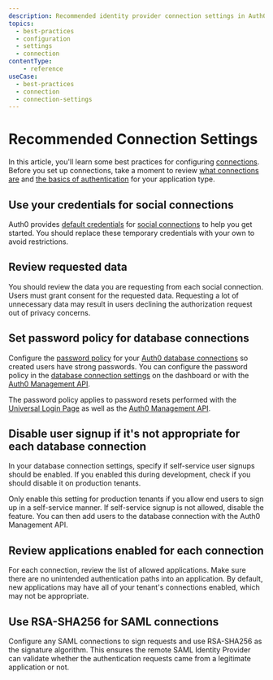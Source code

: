 ```yaml
---
description: Recommended identity provider connection settings in Auth0.
topics:
  - best-practices
  - configuration
  - settings
  - connection
contentType:
    - reference
useCase:
  - best-practices
  - connection
  - connection-settings
---
```


# Recommended Connection Settings

In this article, you'll learn some best practices for configuring [connections](/connections). Before you set up connections, take a moment to review [what connections are](/connections) and [the basics of authentication](/application-auth) for your application type.

## Use your credentials for social connections

Auth0 provides [default credentials](/connections/social/devkeys) for [social connections](/identityproviders#social) to help you get started. You should replace these temporary credentials with your own to avoid restrictions.

## Review requested data

You should review the data you are requesting from each social connection. Users must grant consent for the requested data. Requesting a lot of unnecessary data may result in users declining the authorization request out of privacy concerns.

## Set password policy for database connections

Configure the [password policy](/connections/database/password-strength) for your [Auth0 database connections](/connections/database) so created users have strong passwords. You can configure the password policy in the [database connection settings](${manage_url}/#/connections/database/) on the dashboard or with the [Auth0 Management API](/api/management/v2/#!/Connections/patch_connections_by_id).

The password policy applies to password resets performed with the [Universal Login Page](/hosted-pages/login) as well as the [Auth0 Management API](/api/management/v2/).

## Disable user signup if it's not appropriate for each database connection

In your database connection settings, specify if self-service user signups should be enabled. If you enabled this during development, check if you should disable it on production tenants.

Only enable this setting for production tenants if you allow end users to sign up in a self-service manner. If self-service signup is not allowed, disable the feature. You can then add users to the database connection with the Auth0 Management API.

## Review applications enabled for each connection

For each connection, review the list of allowed applications. Make sure there are no unintended authentication paths into an application. By default, new applications may have all of your tenant's connections enabled, which may not be appropriate.

## Use RSA-SHA256 for SAML connections

Configure any SAML connections to sign requests and use RSA-SHA256 as the signature algorithm. This ensures the remote SAML Identity Provider can validate whether the authentication requests came from a legitimate application or not.

